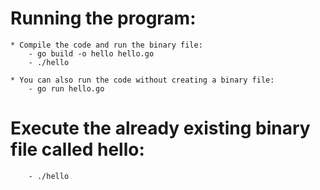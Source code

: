 # Running the program:

	* Compile the code and run the binary file:
		- go build -o hello hello.go
		- ./hello
    
    * You can also run the code without creating a binary file:
        - go run hello.go

# Execute the already existing binary file called hello:

		- ./hello


